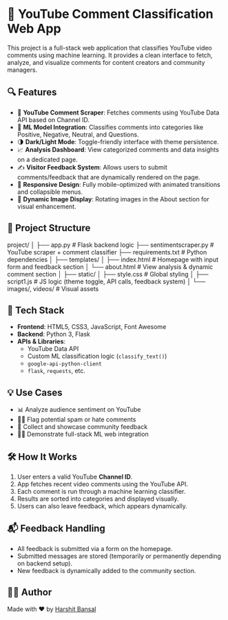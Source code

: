 # 🎯 YouTube Comment Classification Web App

This project is a full-stack web application that classifies YouTube video comments using machine learning. It provides a clean interface to fetch, analyze, and visualize comments for content creators and community managers.


## 🔍 Features

- 🎥 **YouTube Comment Scraper**: Fetches comments using YouTube Data API based on Channel ID.
- 🧠 **ML Model Integration**: Classifies comments into categories like Positive, Negative, Neutral, and Questions.
- 🌗 **Dark/Light Mode**: Toggle-friendly interface with theme persistence.
- 📈 **Analysis Dashboard**: View categorized comments and data insights on a dedicated page.
- ✍️ **Visitor Feedback System**: Allows users to submit comments/feedback that are dynamically rendered on the page.
- 📱 **Responsive Design**: Fully mobile-optimized with animated transitions and collapsible menus.
- 🔄 **Dynamic Image Display**: Rotating images in the About section for visual enhancement.

## 📁 Project Structure

project/
│
├── app.py # Flask backend logic
├── sentimentscraper.py # YouTube scraper + comment classifier
├── requirements.txt # Python dependencies
│
├── templates/
│ ├── index.html # Homepage with input form and feedback section
│ └── about.html # View analysis & dynamic comment section
│
├── static/
│ ├── style.css # Global styling
│ ├── script1.js # JS logic (theme toggle, API calls, feedback system)
│ └── images/, videos/ # Visual assets

## 🧠 Tech Stack

- **Frontend**: HTML5, CSS3, JavaScript, Font Awesome
- **Backend**: Python 3, Flask
- **APIs & Libraries**:
  - YouTube Data API
  - Custom ML classification logic (`classify_text()`)
  - `google-api-python-client`
  - `flask`, `requests`, etc.


## 💡 Use Cases

- 📊 Analyze audience sentiment on YouTube
- 👮‍♂️ Flag potential spam or hate comments
- 💬 Collect and showcase community feedback
- 👨‍🏫 Demonstrate full-stack ML web integration


## 🛠 How It Works

1. User enters a valid YouTube **Channel ID**.
2. App fetches recent video comments using the YouTube API.
3. Each comment is run through a machine learning classifier.
4. Results are sorted into categories and displayed visually.
5. Users can also leave feedback, which appears dynamically.

## 📬 Feedback Handling

- All feedback is submitted via a form on the homepage.
- Submitted messages are stored (temporarily or permanently depending on backend setup).
- New feedback is dynamically added to the community section.

## 🧑‍💻 Author

Made with ❤️ by [Harshit Bansal](https://github.com/HarshitBans)


